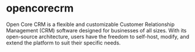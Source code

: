 # opencorecrm
Open Core CRM is a flexible and customizable Customer Relationship Management (CRM) software designed for businesses of all sizes. With its open-source architecture, users have the freedom to self-host, modify, and extend the platform to suit their specific needs.
